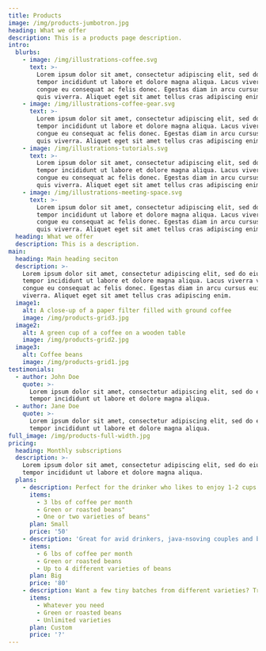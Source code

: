 ```yaml
---
title: Products
image: /img/products-jumbotron.jpg
heading: What we offer
description: This is a products page description.
intro:
  blurbs:
    - image: /img/illustrations-coffee.svg
      text: >-
        Lorem ipsum dolor sit amet, consectetur adipiscing elit, sed do eiusmod
        tempor incididunt ut labore et dolore magna aliqua. Lacus viverra vitae
        congue eu consequat ac felis donec. Egestas diam in arcu cursus euismod
        quis viverra. Aliquet eget sit amet tellus cras adipiscing enim.
    - image: /img/illustrations-coffee-gear.svg
      text: >-
        Lorem ipsum dolor sit amet, consectetur adipiscing elit, sed do eiusmod
        tempor incididunt ut labore et dolore magna aliqua. Lacus viverra vitae
        congue eu consequat ac felis donec. Egestas diam in arcu cursus euismod
        quis viverra. Aliquet eget sit amet tellus cras adipiscing enim.
    - image: /img/illustrations-tutorials.svg
      text: >-
        Lorem ipsum dolor sit amet, consectetur adipiscing elit, sed do eiusmod
        tempor incididunt ut labore et dolore magna aliqua. Lacus viverra vitae
        congue eu consequat ac felis donec. Egestas diam in arcu cursus euismod
        quis viverra. Aliquet eget sit amet tellus cras adipiscing enim.
    - image: /img/illustrations-meeting-space.svg
      text: >-
        Lorem ipsum dolor sit amet, consectetur adipiscing elit, sed do eiusmod
        tempor incididunt ut labore et dolore magna aliqua. Lacus viverra vitae
        congue eu consequat ac felis donec. Egestas diam in arcu cursus euismod
        quis viverra. Aliquet eget sit amet tellus cras adipiscing enim.
  heading: What we offer
  description: This is a description.
main:
  heading: Main heading seciton
  description: >-
    Lorem ipsum dolor sit amet, consectetur adipiscing elit, sed do eiusmod
    tempor incididunt ut labore et dolore magna aliqua. Lacus viverra vitae
    congue eu consequat ac felis donec. Egestas diam in arcu cursus euismod quis
    viverra. Aliquet eget sit amet tellus cras adipiscing enim.
  image1:
    alt: A close-up of a paper filter filled with ground coffee
    image: /img/products-grid3.jpg
  image2:
    alt: A green cup of a coffee on a wooden table
    image: /img/products-grid2.jpg
  image3:
    alt: Coffee beans
    image: /img/products-grid1.jpg
testimonials:
  - author: John Doe
    quote: >-
      Lorem ipsum dolor sit amet, consectetur adipiscing elit, sed do eiusmod
      tempor incididunt ut labore et dolore magna aliqua.
  - author: Jane Doe
    quote: >-
      Lorem ipsum dolor sit amet, consectetur adipiscing elit, sed do eiusmod
      tempor incididunt ut labore et dolore magna aliqua.
full_image: /img/products-full-width.jpg
pricing:
  heading: Monthly subscriptions
  description: >-
    Lorem ipsum dolor sit amet, consectetur adipiscing elit, sed do eiusmod
    tempor incididunt ut labore et dolore magna aliqua.
  plans:
    - description: Perfect for the drinker who likes to enjoy 1-2 cups per day.
      items:
        - 3 lbs of coffee per month
        - Green or roasted beans"
        - One or two varieties of beans"
      plan: Small
      price: '50'
    - description: 'Great for avid drinkers, java-nsoving couples and bigger crowds'
      items:
        - 6 lbs of coffee per month
        - Green or roasted beans
        - Up to 4 different varieties of beans
      plan: Big
      price: '80'
    - description: Want a few tiny batches from different varieties? Try our custom plan
      items:
        - Whatever you need
        - Green or roasted beans
        - Unlimited varieties
      plan: Custom
      price: '?'
---
```


